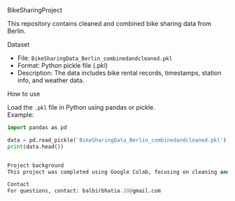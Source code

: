 BikeSharingProject

This repository contains cleaned and combined bike sharing data from Berlin.

Dataset

- File: `BikeSharingData_Berlin_combinedandcleaned.pkl`  
- Format: Python pickle file (.pkl)  
- Description: The data includes bike rental records, timestamps, station info, and weather data.

How to use

Load the `.pkl` file in Python using pandas or pickle.  
Example:

```python
import pandas as pd

data = pd.read_pickle('BikeSharingData_Berlin_combinedandcleaned.pkl')
print(data.head())


Project background
This project was completed using Google Colab, focusing on cleaning and combining bike sharing data to analyze usage patterns in Berlin.

Contact
For questions, contact: balbirbhatia.20@gmail.com

